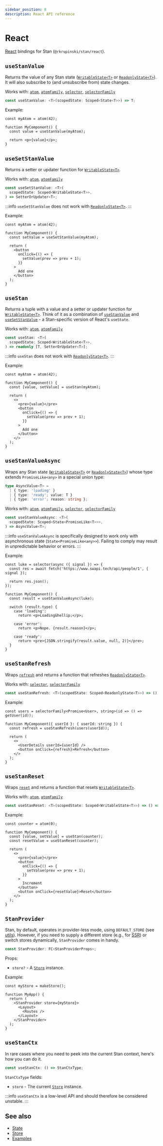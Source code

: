 ```yaml
---
sidebar_position: 8
description: React API reference
---
```


# React

[React](https://react.dev) bindings for Stan (`@rkrupinski/stan/react`).

## `useStanValue`

Returns the value of any Stan state ([`WritableState<T>`](./state.md#writablestatet) or [`ReadonlyState<T>`](./state.md#readonlystatet)). It will also subscribe to (and unsubscribe from) state changes.

Works with: [`atom`](./atom.md), [`atomFamily`](./atomFamily.md), [`selector`](./selector.md),
[`selectorFamily`](./selectorFamily.md)

```ts
const useStanValue: <T>(scopedState: Scoped<State<T>>) => T;
```

Example:

```tsx
const myAtom = atom(42);

function MyComponent() {
  const value = useStanValue(myAtom);

  return <p>{value}</p>;
}
```

## `useSetStanValue`

Returns a setter or updater function for [`WritableState<T>`](./state.md#writablestatet).

Works with: [`atom`](./atom.md), [`atomFamily`](./atomFamily.md)

```ts
const useSetStanValue: <T>(
  scopedState: Scoped<WritableState<T>>,
) => SetterOrUpdater<T>;
```

:::info
`useSetStanValue` does not work with [`ReadonlyState<T>`](./state.md#readonlystatet).
:::

Example:

```tsx
const myAtom = atom(42);

function MyComponent() {
  const setValue = useSetStanValue(myAtom);

  return (
    <button
      onClick={() => {
        setValue(prev => prev + 1);
      }}
    >
      Add one
    </button>
  );
}
```

## `useStan`

Returns a tuple with a value and a setter or updater function for [`WritableState<T>`](./state.md#writablestatet). Think of it as a combination of [`useStanValue`](#usestanvalue) and [`useSetStanValue`](#usesetstanvalue) - a Stan-specific version of React's `useState`.

Works with: [`atom`](./atom.md), [`atomFamily`](./atomFamily.md)

```ts
const useStan: <T>(
  scopedState: Scoped<WritableState<T>>,
) => readonly [T, SetterOrUpdater<T>];
```

:::info
`useStan` does not work with [`ReadonlyState<T>`](./state.md#readonlystatet).
:::

Example:

```tsx
const myAtom = atom(42);

function MyComponent() {
  const [value, setValue] = useStan(myAtom);

  return (
    <>
      <pre>{value}</pre>
      <button
        onClick={() => {
          setValue(prev => prev + 1);
        }}
      >
        Add one
      </button>
    </>
  );
}
```

## `useStanValueAsync`

Wraps any Stan state ([`WritableState<T>`](./state.md#writablestatet) or [`ReadonlyState<T>`](./state.md#readonlystatet)) whose type extends `PromiseLike<any>` in a special union type:

```ts
type AsyncValue<T> =
  | { type: 'loading' }
  | { type: 'ready'; value: T }
  | { type: 'error'; reason: string };
```

Works with: [`atom`](./atom.md), [`atomFamily`](./atomFamily.md), [`selector`](./selector.md),
[`selectorFamily`](./selectorFamily.md)

```ts
const useStanValueAsync: <T>(
  scopedState: Scoped<State<PromiseLike<T>>>,
) => AsyncValue<T>;
```

:::info
`useStanValueAsync` is specifically designed to work only with asynchronous state (`State<PromiseLike<any>>`). Failing to comply may result in unpredictable behavior or errors.
:::

Example:

```tsx
const luke = selector(async ({ signal }) => {
  const res = await fetch('https://www.swapi.tech/api/people/1', { signal });

  return res.json();
});

function MyComponent() {
  const result = useStanValueAsync(luke);

  switch (result.type) {
    case 'loading':
      return <p>Loading&hellip;</p>;

    case 'error':
      return <p>Nope. {result.reason}</p>;

    case 'ready':
      return <pre>{JSON.stringify(result.value, null, 2)}</pre>;
  }
}
```

## `useStanRefresh`

Wraps [`refresh`](./utils.md#refresh) and returns a function that refreshes [`ReadonlyState<T>`](./state.md#readonlystatet).

Works with: [`selector`](./selector.md), [`selectorFamily`](./selectorFamily.md)

```ts
const useStanRefresh: <T>(scopedState: Scoped<ReadonlyState<T>>) => () => void;
```

Example:

```tsx
const users = selectorFamily<Promise<User>, string>(id => () => getUser(id));

function MyComponent({ userId }: { userId: string }) {
  const refresh = useStanRefresh(users(userId));

  return (
    <>
      <UserDetails userId={userId} />
      <button onClick={refresh}>Refresh</button>
    </>
  );
}
```

## `useStanReset`

Wraps [`reset`](./utils.md#reset) and returns a function that resets [`WritableState<T>`](./state.md#writablestatet).

Works with: [`atom`](./atom.md), [`atomFamily`](./atomFamily.md)

```ts
const useStanReset: <T>(scopedState: Scoped<WritableState<T>>) => () => void;
```

Example:

```tsx
const counter = atom(0);

function MyComponent() {
  const [value, setValue] = useStan(counter);
  const resetValue = useStanReset(counter);

  return (
    <>
      <pre>{value}</pre>
      <button
        onClick={() => {
          setValue(prev => prev + 1);
        }}
      >
        Increment
      </button>
      <button onClick={resetValue}>Reset</button>
    </>
  );
}
```

## `StanProvider`

Stan, by default, operates in provider-less mode, using `DEFAULT_STORE` (see [utils](./utils.md#reset)). However, if you need to supply a different store (e.g., for [SSR](../guides/ssr.md)) or switch stores dynamically, `StanProvider` comes in handy.

```ts
const StanProvider: FC<StanProviderProps>;
```

Props:

- `store?` - A [`Store`](./store.md#the-store-class) instance.

Example:

```tsx
const myStore = makeStore();

function MyApp() {
  return (
    <StanProvider store={myStore}>
      <Layout>
        <Routes />
      </Layout>
    </StanProvider>
  );
}
```

## `useStanCtx`

In rare cases where you need to peek into the current Stan context, here's how you can do it.

```ts
const useStanCtx: () => StanCtxType;
```

`StanCtxType` fields:

- `store` - The current [`Store`](./store.md#the-store-class) instance.

:::info
`useStanCtx` is a low-level API and should therefore be considered unstable.
:::

## See also

- [State](./state.md)
- [Store](./store.md)
- [Examples](../getting-started/examples.md)
